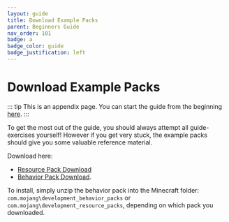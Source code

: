 ```yaml
---
layout: guide
title: Download Example Packs
parent: Beginners Guide
nav_order: 101
badge: a
badge_color: guide
badge_justification: left
---
```


# Download Example Packs

::: tip
This is an appendix page. You can start the guide from the beginning [here](/guide/).
:::

To get the most out of the guide, you should always attempt all guide-exercises yourself! However if you get very stuck, the example packs should give you some valuable reference material.

Download here: 
 - <a href="assets/packs/guide_RP.zip?raw=true">Resource Pack Download</a>
 - <a href="zips/guide_BP.zip?raw=true">Behavior Pack Download</a>.

To install, simply unzip the behavior pack into the Minecraft folder: `com.mojang\development_behavior_packs` or `com.mojang\development_resource_packs`, depending on which pack you downloaded.